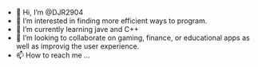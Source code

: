 - 👋 Hi, I’m @DJR2904
- 👀 I’m interested in finding more efficient ways to program.
- 🌱 I’m currently learning jave and C++
- 💞️ I’m looking to collaborate on gaming, finance, or educational apps as well as improvig the user experience.
- 📫 How to reach me ...

<!---
DJR2904/DJR2904 is a ✨ special ✨ repository because its `README.md` (this file) appears on your GitHub profile.
You can click the Preview link to take a look at your changes.
--->
